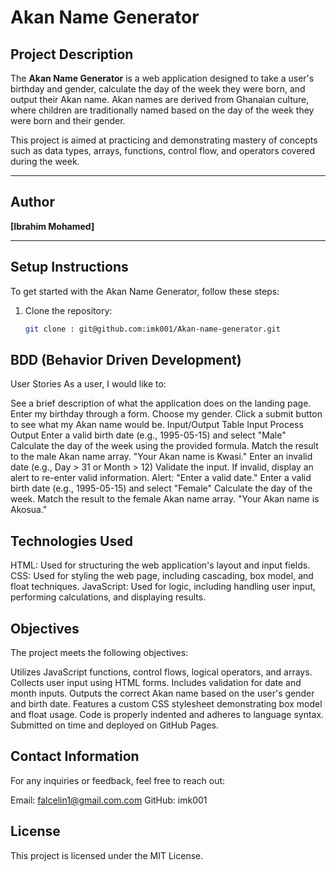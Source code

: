 # Akan Name Generator

## Project Description
The **Akan Name Generator** is a web application designed to take a user's birthday and gender, calculate the day of the week they were born, and output their Akan name. Akan names are derived from Ghanaian culture, where children are traditionally named based on the day of the week they were born and their gender.

This project is aimed at practicing and demonstrating mastery of concepts such as data types, arrays, functions, control flow, and operators covered during the week.

---

## Author
**[Ibrahim Mohamed]**

---

## Setup Instructions
To get started with the Akan Name Generator, follow these steps:
1. Clone the repository:
   ```bash
   git clone : git@github.com:imk001/Akan-name-generator.git

## BDD (Behavior Driven Development)
User Stories
As a user, I would like to:

See a brief description of what the application does on the landing page.
Enter my birthday through a form.
Choose my gender.
Click a submit button to see what my Akan name would be.
Input/Output Table
Input	Process	Output
Enter a valid birth date (e.g., 1995-05-15) and select "Male"	Calculate the day of the week using the provided formula. Match the result to the male Akan name array.	"Your Akan name is Kwasi."
Enter an invalid date (e.g., Day > 31 or Month > 12)	Validate the input. If invalid, display an alert to re-enter valid information.	Alert: "Enter a valid date."
Enter a valid birth date (e.g., 1995-05-15) and select "Female"	Calculate the day of the week. Match the result to the female Akan name array.	"Your Akan name is Akosua."

## Technologies Used
HTML: Used for structuring the web application's layout and input fields.
CSS: Used for styling the web page, including cascading, box model, and float techniques.
JavaScript: Used for logic, including handling user input, performing calculations, and displaying results.

## Objectives
The project meets the following objectives:

Utilizes JavaScript functions, control flows, logical operators, and arrays.
Collects user input using HTML forms.
Includes validation for date and month inputs.
Outputs the correct Akan name based on the user's gender and birth date.
Features a custom CSS stylesheet demonstrating box model and float usage.
Code is properly indented and adheres to language syntax.
Submitted on time and deployed on GitHub Pages.

## Contact Information
For any inquiries or feedback, feel free to reach out:

Email: falcelin1@gmail.com.com
GitHub: imk001

## License
This project is licensed under the MIT License.
